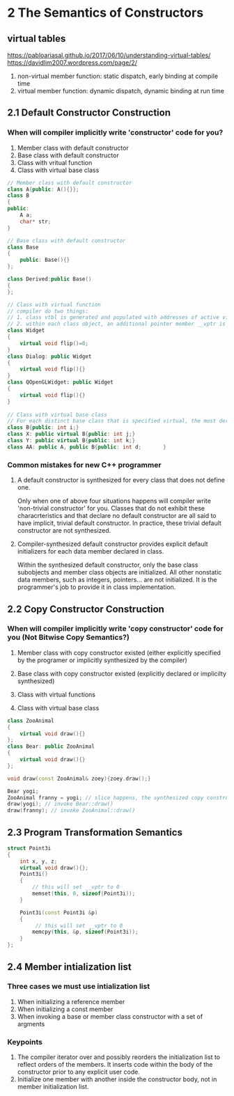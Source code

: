 # 2 The Semantics of Constructors
## virtual tables
https://pabloariasal.github.io/2017/06/10/understanding-virtual-tables/
https://davidlim2007.wordpress.com/page/2/

1. non-virtual member function: static dispatch, early binding at compile time
2. virtual member function: dynamic dispatch, dynamic binding at run time

## 2.1 Default Constructor Construction

### When will compiler implicitly write 'constructor' code for you?

1. Member class with default constructor
2. Base class with default constructor
3. Class with vritual function
4. Class with virtual base class

```cpp
// Member class with default constructor
class A{public: A(){}};
class B
{
public: 
    A a; 
    char* str;
}

// Base class with default constructor
class Base
{
    public: Base(){}
};

class Derived:public Base()
{
};

// Class with virtual function
// compiler do two things:
// 1. class vtbl is generated and populated with addresses of active virtual functions for that class.
// 2. within each class object, an additional pointer member __vptr is synthsized to hold the address of associated vtbl
class Widget
{
    virtual void flip()=0;   
}
class Dialog: public Widget
{
    virtual void flip(){}
}
class QOpenGLWidget: public Widget
{
    virtual void flip(){}
}
 
// Class with virtual base class
// For each distinct base class that is specified virtual, the most derived object contains only one base class subobject of that type, even if the class appears many times in the inheritance hierarchy
class B{public: int i;}
class X: public virtual B{public: int j;}
class Y: public virtual B{public: int k;}
class AA: public A, public B{public: int d;       }
```

### Common mistakes for new C++ programmer

1. A default constructor is synthesized for every class that does not define one.

   Only when one of above four situations happens will compiler write 'non-trivial constructor' for you. Classes that do not exhibit these characrteristics and that declare no default constructor are all said to have implicit, trivial default constructor. In practice, these trivial default constructor are not synthesized.

2. Compiler-synthesized default constructor provides explicit default initializers for each data member declared in class.

   Within the synthesized default constructor, only the base class subobjects and member class objects are initialized. All other nonstatic data members, such as integers, pointers... are not initialized. It is the programmer's job to provide it in class implementation.

## 2.2 Copy Constructor Construction

### When will compiler implicitly write 'copy constructor' code for you (Not Bitwise Copy Semantics?)

1. Member class with copy constructor existed (either explicitly specified by the programer or implicitly synthesized by the compiler)

2. Base class with copy constructor existed (explicitly declared or implicilty synthesized)

3. Class with virtual functions

4. Class with virtual base class

```cpp
class ZooAnimal
{
    virtual void draw(){}
};
class Bear: public ZooAnimal
{
    virtual void draw(){}
};

void draw(const ZooAnimal& zoey){zoey.draw();}

Bear yogi;
ZooAnimal franny = yogi; // slice happens, the synthesized copy constructor set franny's vptr to ZooAnimal's vtbl's address instead of Bear's vtbl address
draw(yogi); // invoke Bear::draw()
draw(franny); // invoke ZooAnimal::draw()

```

## 2.3 Program Transformation Semantics

```cpp
struct Point3i
{
    int x, y, z;
    virtual void draw(){};
    Point3i()
    {
        // this will set __vptr to 0
        memset(this, 0, sizeof(Point3i));
    }

    Point3i(const Point3i &p)
    {
         // this will set __vptr to 0
        memcpy(this, &p, sizeof(Point3i));
    }
};

```

## 2.4 Member intialization list

### Three cases we must use intialization list

1. When initializing a reference member
2. When initializing a const member
3. When invoking a base or member class constructor with a set of argments

### Keypoints

1. The compiler iterator over and possibly reorders  the initialization list to reflect orders of the members. It inserts code within the body of the constructor prior to any explicit user code.
2. Initialize one member with another inside the constructor body, not in member initialization list.